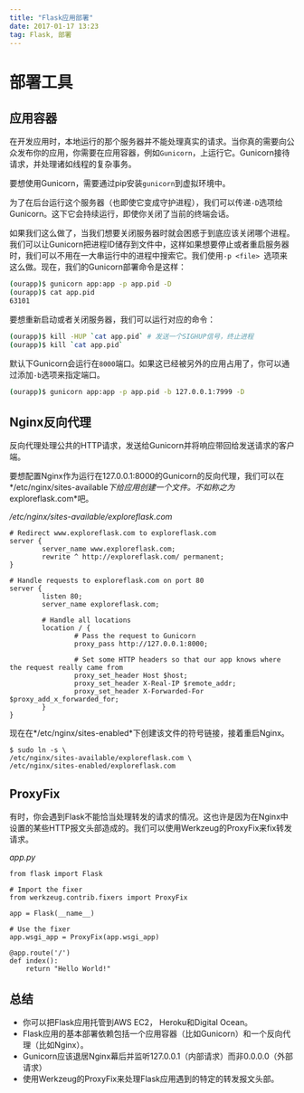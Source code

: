 ```yaml
---
title: "Flask应用部署"
date: 2017-01-17 13:23
tag: Flask, 部署
---
```


# 部署工具

## 应用容器

在开发应用时，本地运行的那个服务器并不能处理真实的请求。当你真的需要向公众发布你的应用，你需要在应用容器，例如`Gunicorn`，上运行它。Gunicorn接待请求，并处理诸如线程的复杂事务。

要想使用Gunicorn，需要通过pip安装`gunicorn`到虚拟环境中。

为了在后台运行这个服务器（也即使它变成守护进程），我们可以传递`-D`选项给Gunicorn。这下它会持续运行，即使你关闭了当前的终端会话。

如果我们这么做了，当我们想要关闭服务器时就会困惑于到底应该关闭哪个进程。我们可以让Gunicorn把进程ID储存到文件中，这样如果想要停止或者重启服务器时，我们可以不用在一大串运行中的进程中搜索它。我们使用`-p <file> `选项来这么做。现在，我们的Gunicorn部署命令是这样：

```bash
(ourapp)$ gunicorn app:app -p app.pid -D
(ourapp)$ cat app.pid
63101
```

要想重新启动或者关闭服务器，我们可以运行对应的命令：

```bash
(ourapp)$ kill -HUP `cat app.pid` # 发送一个SIGHUP信号，终止进程
(ourapp)$ kill `cat app.pid`
```

默认下Gunicorn会运行在`8000`端口。如果这已经被另外的应用占用了，你可以通过添加`-b`选项来指定端口。

```bash
(ourapp)$ gunicorn app:app -p app.pid -b 127.0.0.1:7999 -D
```

## Nginx反向代理

反向代理处理公共的HTTP请求，发送给Gunicorn并将响应带回给发送请求的客户端。

要想配置Nginx作为运行在127.0.0.1:8000的Gunicorn的反向代理，我们可以在*/etc/nginx/sites-available*下给应用创建一个文件。不如称之为*exploreflask.com*吧。

*/etc/nginx/sites-available/exploreflask.com*

```
# Redirect www.exploreflask.com to exploreflask.com
server {
        server_name www.exploreflask.com;
        rewrite ^ http://exploreflask.com/ permanent;
}

# Handle requests to exploreflask.com on port 80
server {
        listen 80;
        server_name exploreflask.com;

        # Handle all locations
        location / {
                # Pass the request to Gunicorn
                proxy_pass http://127.0.0.1:8000;

                # Set some HTTP headers so that our app knows where the request really came from
                proxy_set_header Host $host;
                proxy_set_header X-Real-IP $remote_addr;
                proxy_set_header X-Forwarded-For $proxy_add_x_forwarded_for;
        }
}
```

现在在*/etc/nginx/sites-enabled*下创建该文件的符号链接，接着重启Nginx。

```
$ sudo ln -s \
/etc/nginx/sites-available/exploreflask.com \
/etc/nginx/sites-enabled/exploreflask.com
```

## ProxyFix

有时，你会遇到Flask不能恰当处理转发的请求的情况。这也许是因为在Nginx中设置的某些HTTP报文头部造成的。我们可以使用Werkzeug的ProxyFix来fix转发请求。

*app.py*

```
from flask import Flask

# Import the fixer
from werkzeug.contrib.fixers import ProxyFix

app = Flask(__name__)

# Use the fixer
app.wsgi_app = ProxyFix(app.wsgi_app)

@app.route('/')
def index():
    return "Hello World!"
```

## 总结

- 你可以把Flask应用托管到AWS EC2， Heroku和Digital Ocean。
- Flask应用的基本部署依赖包括一个应用容器（比如Gunicorn）和一个反向代理（比如Nginx）。
- Gunicorn应该退居Nginx幕后并监听127.0.0.1（内部请求）而非0.0.0.0（外部请求）
- 使用Werkzeug的ProxyFix来处理Flask应用遇到的特定的转发报文头部。